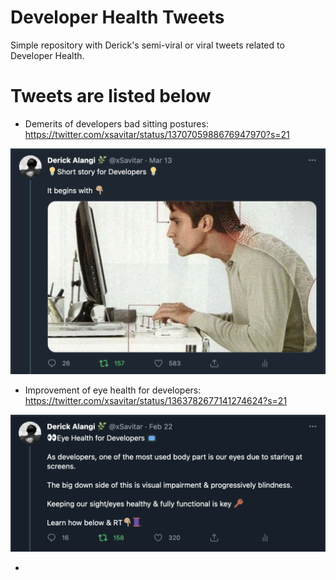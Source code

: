 # Developer Health Tweets

Simple repository with Derick's semi-viral or viral tweets related to Developer Health.

# Tweets are listed below

* Demerits of developers bad sitting postures:
  https://twitter.com/xsavitar/status/1370705988676947970?s=21

![Parent tweet thread image](images/sitting-posture.png "Short story for Developers on Sitting")

* Improvement of eye health for developers:
  https://twitter.com/xsavitar/status/1363782677141274624?s=21

![Parent tweet thread image](images/eye-health.png "Eye health for Developers")

* 